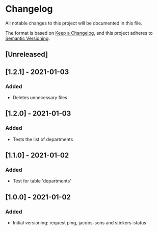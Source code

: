 # Changelog
All notable changes to this project will be documented in this file.

The format is based on [Keep a Changelog](https://keepachangelog.com/en/1.0.0/),
and this project adheres to [Semantic Versioning](https://semver.org/spec/v2.0.0.html).

## [Unreleased]

## [1.2.1] - 2021-01-03
### Added
- Deletes unnecessary files

## [1.2.0] - 2021-01-03
### Added
- Tests the list of departments

## [1.1.0] - 2021-01-02
### Added
- Test for table 'departments'

## [1.0.0] - 2021-01-02
### Added
- Initial versioning: request ping, jacobs-sons and stickers-status
